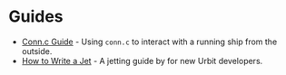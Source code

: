 # Guides

- [Conn.c Guide](conn) - Using `conn.c` to interact with a running ship from the outside.
- [How to Write a Jet](jetting) - A jetting guide by for new Urbit developers.
